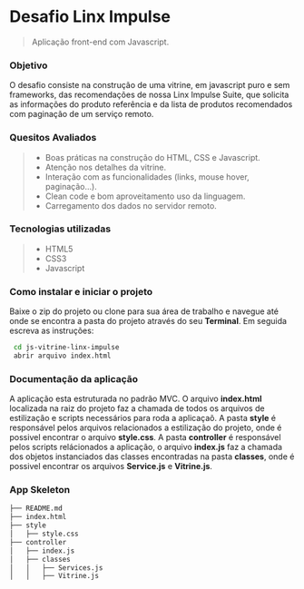 # Desafio Linx Impulse
> Aplicação front-end com Javascript.
### Objetivo

O desafio consiste na construção de uma vitrine, em javascript puro e sem frameworks, das recomendações de nossa Linx Impulse Suite, que solicita as informações do produto referência e da lista de produtos recomendados com paginação de um serviço remoto.

### Quesitos Avaliados

> - Boas práticas na construção do HTML, CSS e Javascript.
> - Atenção nos detalhes da vitrine.
> - Interação com as funcionalidades (links, mouse hover, paginação...).
> - Clean code e bom aproveitamento uso da linguagem.
> - Carregamento dos dados no servidor remoto.

### Tecnologias utilizadas

> * HTML5
> * CSS3
> * Javascript

### Como instalar e iniciar o projeto

Baixe o zip do projeto ou clone para sua área de trabalho e navegue até onde se encontra a pasta do projeto através do seu **Terminal**. Em seguida escreva as instruções:

```sh
 cd js-vitrine-linx-impulse
 abrir arquivo index.html
```

### Documentação da aplicação

A aplicação esta estruturada no padrão MVC. O arquivo **index.html** localizada na raiz do projeto faz a chamada de todos os arquivos de estilização e scripts necessários para roda a aplicaçaõ. A pasta **style** é responsável pelos arquivos relacionados a estilização do projeto, onde é possivel encontrar o arquivo **style.css**. A pasta **controller** é responsável pelos scripts relácionados a aplicação, o arquivo **index.js** faz a chamada dos objetos instanciados das classes encontradas na pasta **classes**, onde é possivel encontrar os arquivos **Service.js** e **Vitrine.js**.


### App Skeleton

```sh
├── README.md
├── index.html
├── style
│   ├── style.css
├── controller
│   ├── index.js
│   ├── classes
│   │   ├── Services.js
│   │   ├── Vitrine.js
